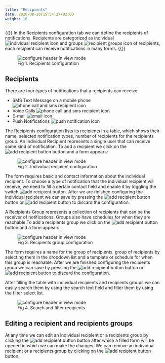 ```yaml
---
title: "Recipients"
date: 2020-08-20T15:54:27+02:00
weight: 10
---
```


{{<lead>}}
In the Recipients configuration tab we can define the recipients of notifications. Recipients are categorized as individual <img src="/individual_recipient_icon.png" alt="individual recipient icon" class = "logo_resize"> and groups <img src="/recipients_groups_icon.png" alt="recipient groups icon" class = "logo_resize"> of recipients, each recipient can receive notifications in many forms. 
{{</lead>}}

<figure class="image_container">
    <img class="center_image" src="/recipients_configuration.png" alt="configure header in view mode">
    <figcaption>Fig 1. Recipients configuration</figcaption>
</figure>

## Recipients

There are four types of notifications that a recipients can receive:

- SMS Text Message on a mobile phone <img src="/phone_call_and_sms_recipient.png" alt="phone call and sms recipient icon" class = "logo_resize">
- Voice Calls <img src="/phone_call_and_sms_recipient.png" alt="phone call and sms recipient icon" class = "logo_resize">
- E-mail <img src="/email_recipient.png" alt="email icon" class = "logo_resize">
- Push Notifications <img src="/push_notification_recipient.png" alt="push notification icon" class = "logo_resize">

The Recipients configuration lists its recipients in a table, which shows their name, selected notification types, number of recipients for the recipients group. An Individual Recipient represents a single user that can receive some kind of notification. To add a recipient we click on the <img src="/add_recipient_button.png" alt="add recipient button" > button and a form appears:

<figure class="image_container">
    <img class="center_image" src="/add_recipient_form.png" alt="configure header in view mode">
    <figcaption>Fig 2. Individual recipient configuration</figcaption>
</figure>

The form requires basic and contact information about the individual recipient. To choose a type of notification that the individual recipient will receive, we need to fill a certain contact field and enable it by toggling the switch <img src="/recipient_toggle_switch.png" alt="add recipient button" >. After we are finished configuring the individual recipient we can save by pressing the <img src="/add_recipient_form_button.png" alt="add recipient button" > button or <img src="/cancel_recipient_button.png" alt="add recipient button" > to discard the configuration. 

A Recipients Group represents a collection of recipients that can be the receiver of notifications. Groups also have schedules for when they are reachable.To add a recipients group we click on the <img src="/add_recipient_groups_button.png" alt="add recipient button" > button and a form appears:

<figure class="image_container">
    <img class="center_image" src="/add_recipient_groups_form.png" alt="configure header in view mode">
    <figcaption>Fig 3. Recipients group configuration</figcaption>
</figure>

The form requires a name for the group of recipients, group of recipients by selecting them in the dropdown list and a template or schedule for when this group is reachable. After we are finished configuring the recipients group we can save by pressing the <img src="/add_recipient_form_button.png" alt="add recipient button" > button or <img src="/cancel_recipient_button.png" alt="add recipient button" > to discard the configuration. 

After filling the table with individual recipients and recipients groups we can easily search them by using the search text field and filter them by using the filter select list.

<figure class="image_container">
    <img class="center_image" src="/Seach and filter recipients.png" alt="configure header in view mode">
    <figcaption>Fig 4. Search and filter recipients</figcaption>
</figure>

## Editing a recipient and recipients groups

At any time we can edit an individual recipient or a recipients group by clicking the <img src="/edit_recipient_button.png" alt="add recipient button" > button after which a filled form will be opened in which we can make the changes. We can remove an individual recipient or a recipients group by clicking on the <img src="/delete_recipient_button.png" alt="add recipient button" > button.


